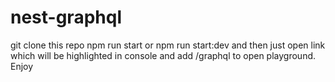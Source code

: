 # nest-graphql

git clone this repo 
npm run start or npm run start:dev
and then just open link which will be highlighted in console and add /graphql to open playground. Enjoy
